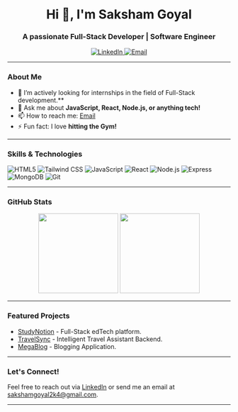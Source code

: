 <!-- Header -->
<h1 align="center">Hi 👋, I'm Saksham Goyal</h1>
<h3 align="center">A passionate Full-Stack Developer | Software Engineer </h3>

<!-- Social Links -->
<p align="center">
  <a href="https://linkedin.com/in/saksham-goyal79" target="_blank" rel="noopener noreferrer">
    <img alt="LinkedIn" src="https://img.shields.io/badge/LinkedIn-0077B5?style=for-the-badge&logo=linkedin&logoColor=white" />
  </a>
  <a href="mailto:sakshamgoyal2k4@gmail.com" target="_blank" rel="noopener noreferrer">
    <img alt="Email" src="https://img.shields.io/badge/Email-D14836?style=for-the-badge&logo=gmail&logoColor=white" />
  </a>
</p>

---

<!-- About Me -->
### About Me
- 👯 I’m actively looking for internships in the field of Full-Stack development.**
- 💬 Ask me about **JavaScript, React, Node.js, or anything tech!**
- 📫 How to reach me: [Email](mailto:sakshamgoyal2k4@gmail.com)
- ⚡ Fun fact: I love **hitting the Gym!**

---

<!-- Skills -->
### Skills & Technologies
<p>
  <img src="https://img.shields.io/badge/HTML5-E34F26?style=for-the-badge&logo=html5&logoColor=white" alt="HTML5" />
  <img src="https://img.shields.io/badge/Tailwind_CSS-38B2AC?style=for-the-badge&logo=tailwind-css&logoColor=white" alt="Tailwind CSS" />
  <img src="https://img.shields.io/badge/JavaScript-F7DF1E?style=for-the-badge&logo=javascript&logoColor=black" alt="JavaScript" />
  <img src="https://img.shields.io/badge/React-61DAFB?style=for-the-badge&logo=react&logoColor=black" alt="React" />
  <img src="https://img.shields.io/badge/Node.js-339933?style=for-the-badge&logo=node.js&logoColor=white" alt="Node.js" />
  <img src="https://img.shields.io/badge/Express-000000?style=for-the-badge&logo=express&logoColor=white" alt="Express" />
  <img src="https://img.shields.io/badge/MongoDB-47A248?style=for-the-badge&logo=mongodb&logoColor=white" alt="MongoDB" />
  <img src="https://img.shields.io/badge/Git-F05032?style=for-the-badge&logo=git&logoColor=white" alt="Git" />
</p>

---

<!-- GitHub Stats -->
### GitHub Stats
<p align="center">
  <img height="180em" src="https://github-readme-stats.vercel.app/api?username=saksham021012&show_icons=true&theme=radical" />
  <img height="180em" src="https://github-readme-stats.vercel.app/api/top-langs/?username=saksham021012&layout=compact&theme=radical" />
</p>

---

<!-- Projects -->
### Featured Projects
- [StudyNotion](https://github.com/saksham021012/StudyNotion) - Full-Stack edTech platform.
- [TravelSync](https://github.com/saksham021012/TravelSync) -  Intelligent Travel Assistant Backend.
- [MegaBlog](https://github.com/saksham021012/MegaBlog) - Blogging Application.

---

<!-- Contact -->
### Let's Connect!
Feel free to reach out via [LinkedIn](https://www.linkedin.com/in/saksham-goyal79/) or send me an email at [sakshamgoyal2k4@gmail.com](mailto:sakshamgoyal2k4@gmail.com).

---

